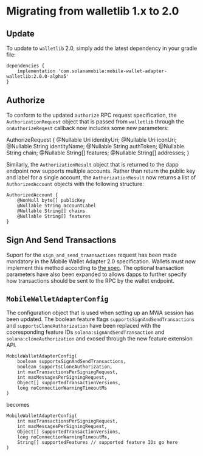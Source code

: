 # Migrating from walletlib 1.x to 2.0

## Update

To update to `walletlib` 2.0, simply add the latest dependency in your gradle file:

```
dependencies {
    implementation 'com.solanamobile:mobile-wallet-adapter-walletlib:2.0.0-alpha5'
}
```

## Authorize

To conform to the updated `authorize` RPC request specification, the `AuthorizationRequest` object that is passed from `walletlib` through the `onAuthorizeReqest` callback now includes some new parameters:

AuthorizeRequest {
    @Nullable Uri identityUri;
    @Nullable Uri iconUri;
    @Nullable String identityName;
    @Nullable String authToken;
    @Nullable String chain;
    @Nullable String[] features;
    @Nullable String[] addresses;
}

Similarly, the `AuthorizationResult` object that is returned to the dapp endpoint now supports multiple accounts. Rather than return the public key and label for a single account, the `AuthorizationResult` now returns a list of `AuthorizedAccount` objects with the following structure:

```
AuthorizedAccount {
    @NonNull byte[] publicKey
    @Nullable String accountLabel
    @Nullable String[] chains
    @Nullable String[] features
}
```

## Sign And Send Transactions

Suport for the `sign_and_send_traansactions` request has been made mandatory in the Mobile Wallet Adapter 2.0 specification. Wallets must now implement this method according to [the spec](https://solana-mobile.github.io/mobile-wallet-adapter/spec/spec.html#sign_and_send_transactions). The optional transaction parameters have also been expanded to allows dapps to further specify how transactions should be sent to the RPC by the wallet endpoint. 

## `MobileWalletAdapterConfig`

The configuration object that is used when setting up an MWA session has been updated. The boolean feature flags `supportsSignAndSendTransactions` and `supportsCloneAuthorization` have been replaced with the cooresponding feature IDs `solana:signAndSendTransaction` and `solana:cloneAuthorization` and exosed through the new feature extension API.

```
MobileWalletAdapterConfig(
    boolean supportsSignAndSendTransactions,
    boolean supportsCloneAuthorization,
    int maxTransactionsPerSigningRequest,
    int maxMessagesPerSigningRequest,
    Object[] supportedTransactionVersions,
    long noConnectionWarningTimeoutMs
)
```

becomes

```
MobileWalletAdapterConfig(
    int maxTransactionsPerSigningRequest,
    int maxMessagesPerSigningRequest,
    Object[] supportedTransactionVersions,
    long noConnectionWarningTimeoutMs,
    String[] supportedFeatures // supported feature IDs go here
)
```